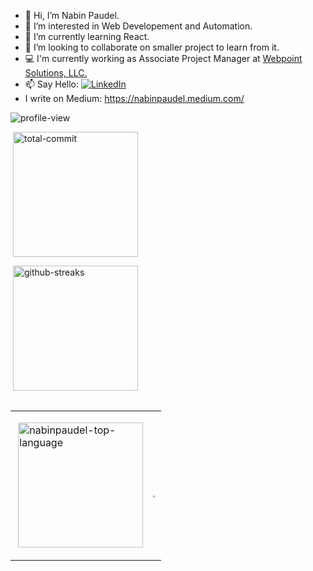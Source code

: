 
- 👋 Hi, I’m Nabin Paudel.
- 👀 I’m interested in Web Developement and Automation.
- 🌱 I’m currently learning React.
- 💞️ I’m looking to collaborate on smaller project to learn from it.
- 💻 I'm currently working as Associate Project Manager at [Webpoint Solutions, LLC.](webpoint.io)
- 📫 Say Hello:  [![LinkedIn](https://img.shields.io/badge/LinkedIn-%230077B5.svg?logo=linkedin&logoColor=white)](https://linkedin.com/in/innabinpaudel) 
- I write on Medium: https://nabinpaudel.medium.com/

<img src="https://komarev.com/ghpvc/?username=nabinpaudel-np" alt="profile-view" />

<br>

<table>
  <tr>
      <p>&nbsp;<img align="center" height="200px" src="https://github-readme-stats.vercel.app/api?username=nabinpaudel-np&theme=gruvbox&hide_border=true&include_all_commits=false&count_private=true" alt="total-commit"/</p>
  </tr>
  <tr>
      <p>&nbsp;<img align="center" height="200px" src="https://github-readme-streak-stats.herokuapp.com/?user=nabinpaudel-np&theme=gruvbox&hide_border=true" alt="github-streaks"/</p>
  </tr>
</table>

<table>
  <tr>
    <td>
      <p>&nbsp;<img align="center" height="200px" src="https://github-readme-stats.vercel.app/api/top-langs/?username=nabinpaudel-np&theme=gruvbox&hide_border=true&include_all_commits=false&count_private=true&layout=compact" alt="nabinpaudel-top-language"/</p>
    </td>
    <td>
      <p>&nbsp;
        <div style="width:100%;height:0;padding-bottom:100%;position:relative;"><iframe src="https://giphy.com/embed/scZPhLqaVOM1qG4lT9" width="100%" height="100%" style="position:absolute" frameBorder="0" class="giphy-embed" allowFullScreen></iframe></div><p><a href="https://giphy.com/gifs/scaler-official-monday-computer-laptop-scZPhLqaVOM1qG4lT9"></a></p>
      </p>
    </td>
  </tr>
</table>


<!---
nabinpaudel-np/nabinpaudel-np is a ✨ special ✨ repository because its `README.md` (this file) appears on your GitHub profile.
You can click the Preview link to take a look at your changes.
--->
